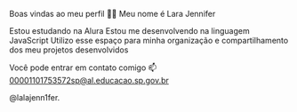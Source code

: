 Boas vindas ao meu perfil 💙💙
Meu nome é Lara Jennifer

Estou estudando na Alura
Estou me desenvolvendo na linguagem JavaScript
Utilizo esse espaço para minha organização e compartilhamento dos meu projetos desenvolvidos

Você pode entrar em contato comigo 📫
00001101753572sp@al.educacao.sp.gov.br

@lalajenn1fer.

